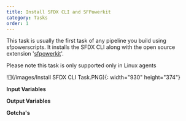 ```yaml
---
title: Install SFDX CLI and SFPowerkit
category: Tasks
order: 1
---
```


This task is usually the first task of any pipeline you build using sfpowerscripts. It installs the SFDX CLI along with the open source extension '[sfpowerkit](https://github.com/Accenture/sfpowerkit)'.&nbsp;

Please note this task is only supported only in Linux agents

![](/images/Install SFDX CLI Task.PNG){: width="930" height="374"}

**Input Variables**

**Output Variables**

**Gotcha's**

&nbsp;